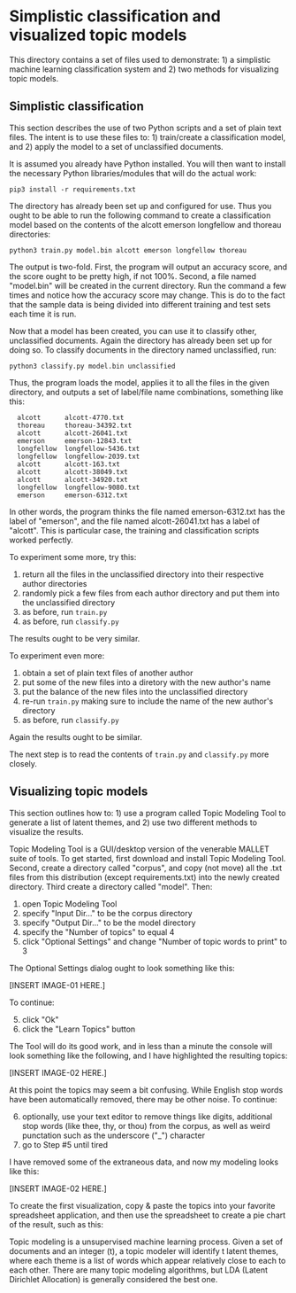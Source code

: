 # Simplistic classification and visualized topic models

This directory contains a set of files used to demonstrate: 1) a simplistic machine learning classification system and 2) two methods for visualizing topic models.


## Simplistic classification

This section describes the use of two Python scripts and a set of plain text files. The intent is to use these files to: 1) train/create a classification model, and 2) apply the model to a set of unclassified documents.

It is assumed you already have Python installed. You will then want to install the necessary Python libraries/modules that will do the actual work:

`pip3 install -r requirements.txt`

The directory has already been set up and configured for use. Thus you ought to be able to run the following command to create a classification model based on the contents of the alcott emerson longfellow and thoreau directories:

`python3 train.py model.bin alcott emerson longfellow thoreau`

The output is two-fold. First, the program will output an accuracy score, and the score ought to be pretty high, if not 100%. Second, a file named "model.bin" will be created in the current directory. Run the command a few times and notice how the accuracy score may change. This is do to the fact that the sample data is being divided into different training and test sets each time it is run.

Now that a model has been created, you can use it to classify other, unclassified documents. Again the directory has already been set up for doing so. To classify documents in the directory named unclassified, run:

`python3 classify.py model.bin unclassified`

Thus, the program loads the model, applies it to all the files in the given directory, and outputs a set of label/file name combinations, something like this:

	  alcott      alcott-4770.txt
	  thoreau     thoreau-34392.txt
	  alcott      alcott-26041.txt
	  emerson     emerson-12843.txt
	  longfellow  longfellow-5436.txt
	  longfellow  longfellow-2039.txt
	  alcott      alcott-163.txt
	  alcott      alcott-38049.txt
	  alcott      alcott-34920.txt
	  longfellow  longfellow-9080.txt
	  emerson     emerson-6312.txt

In other words, the program thinks the file named emerson-6312.txt has the label of "emerson", and the file named alcott-26041.txt has a label of "alcott". This is particular case, the training and classification scripts worked perfectly.

To experiment some more, try this:

   1. return all the files in the unclassified directory into their respective author directories
   2. randomly pick a few files from each author directory and put them into the unclassified directory
   3. as before, run `train.py`
   4. as before, run `classify.py`

The results ought to be very similar.

To experiment even more:

   1. obtain a set of plain text files of another author
   2. put some of the new files into a diretory with the new author's name
   3. put the balance of the new files into the unclassified directory
   4. re-run `train.py` making sure to include the name of the new author's directory
   5. as before, run `classify.py`
   
Again the results ought to be similar.

The next step is to read the contents of `train.py` and `classify.py` more closely. 


## Visualizing topic models

This section outlines how to: 1) use a program called Topic Modeling Tool to generate a list of latent themes, and 2) use two different methods to visualize the results.

Topic Modeling Tool is a GUI/desktop version of the venerable MALLET suite of tools. To get started, first download and install Topic Modeling Tool. Second, create a directory called "corpus", and copy (not move) all the .txt files from this distribution (except requirements.txt) into the newly created directory. Third create a directory called "model". Then:

   1. open Topic Modeling Tool
   2. specify "Input Dir..." to be the corpus directory
   3. specify "Output Dir..." to be the model directory
   4. specify the "Number of topics" to equal 4
   4. click "Optional Settings" and change "Number of topic words to print" to 3
   
The Optional Settings dialog ought to look something like this:

[INSERT IMAGE-01 HERE.]

To continue:

   5. click "Ok"
   6. click the "Learn Topics" button
   
The Tool will do its good work, and in less than a minute the console will look something like the following, and I have highlighted the resulting topics:

[INSERT IMAGE-02 HERE.]

At this point the topics may seem a bit confusing. While English stop words have been automatically removed, there may be other noise. To continue:

   6. optionally, use your text editor to remove things like digits, additional stop words (like thee, thy, or thou) from the corpus, as well as weird punctation such as the underscore ("_") character
   7. go to Step #5 until tired

I have removed some of the extraneous data, and now my modeling looks like this:

[INSERT IMAGE-02 HERE.]

To create the first visualization, copy &amp; paste the topics into your favorite spreadsheet application, and then use the spreadsheet to create a pie chart of the result, such as this:






Topic modeling is a unsupervised machine learning process. Given a set of documents and an integer (t), a topic modeler will identify t latent themes, where each theme is a list of words which appear relatively close to each to each other. There are many topic modeling algorithms, but LDA (Latent Dirichlet Allocation) is generally considered the best one. 

